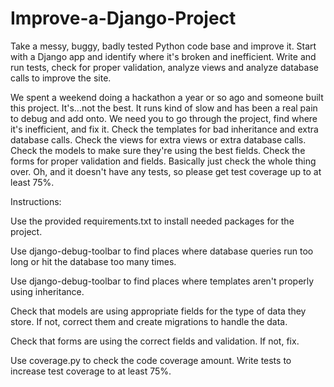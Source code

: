 # Improve-a-Django-Project
Take a messy, buggy, badly tested Python code base and improve it. Start with a Django app and identify where it's broken and inefficient. Write and run tests, check for proper validation, analyze views and analyze database calls to improve the site.

We spent a weekend doing a hackathon a year or so ago and someone built this project. 
It's...not the best. It runs kind of slow and has been a real pain to debug and add onto. 
We need you to go through the project, find where it's inefficient, and fix it. 
Check the templates for bad inheritance and extra database calls. 
Check the views for extra views or extra database calls. 
Check the models to make sure they're using the best fields. 
Check the forms for proper validation and fields. 
Basically just check the whole thing over. 
Oh, and it doesn't have any tests, so please get test coverage up to at least 75%.

Instructions:

Use the provided requirements.txt to install needed packages for the project.

Use django-debug-toolbar to find places where database queries run too long or hit the database too many times.

Use django-debug-toolbar to find places where templates aren't properly using inheritance.

Check that models are using appropriate fields for the type of data they store. 
If not, correct them and create migrations to handle the data.

Check that forms are using the correct fields and validation. If not, fix.

Use coverage.py to check the code coverage amount. Write tests to increase test coverage to at least 75%.
